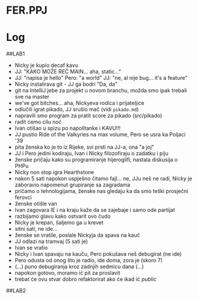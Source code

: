 # FER.PPJ

# Log

##LAB1
- Nicky je kupio decaf kavu
- JJ: "KAKO MOŽE REĆ MAIN... aha, static..."
- JJ: "napisa je hello"
  Pero: "a world"
  JJ: "ne, al nije bug... it's a feature"
- Nicky instalirava git - JJ ga bodri "Da, da"
- git na IntelliJ jebe za projekt u novom branchu, možda smo ipak trebali sve na master
- we've got bitches... aha, Nickyeva rodica i prijateljice
- odlučili igrat pikado, JJ srušio mač (vidi `pikado.md`)
- napravili smo program za pratit score za pikado (src/pikado)
- radit ćemo cilu noć
- Ivan otišao u spizu po napolitanke i KAVU!!!
- JJ pustio Ride of the Valkyries na max volume, Pero se usra ka Poljaci '39
- pita ženska ko je to iz Rijeke, svi prsti na JJ-a, ona "a joj"
- JJ i Pero jedini kodiraju, Ivan i Nicky filozofiraju o zadatku i piju
- ženske pričaju kako su programiranje hijeroglifi, nastala diskusija o PHPu
- Nicky non stop igra Hearthstone
- nakon 5 sati napokon uspješno čitamo fajl... ne, JJu neš ne radi, Nicky je zaboravio napomenut grupiranje sa zagradama
- pričamo o tehnologijama, ženske nas gledaju ka da smo teški prosječni ferovci
- ženske otišle van
- Ivan zagovara IE i na kraju kaže da se zajebaje i samo ode partijat
- razbijamo glavu kako ostvarit ovo čudo
- Nicky je krepan, šaljemo ga u krevet
- sitni sati, ne ide...
- ženske se vratile, poslale Nickyja da spava na kauč
- JJ odlazi na tramvaj (5 sati je)
- Ivan se vratio
- Nicky i Ivan spavaju na kauču, Pero pokušava neš debugirat (ne ide)
- Pero odusta od onog što je radio, ide doma, zora je (skoro 7)
- (...) puno debugiranja kroz zadnjih sedmicu dana (...)
- napokon gotovo, moramo ić pit za proslavit
- trebat će ovu stvar dobro refaktorirat ako će ikad ić _public_

##LAB2
